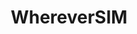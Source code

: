 ---
layout: default
title: WhereverSIM
parent: Fleet Tables
grand_parent: GUI
nav_order: 3
permalink: /gui/fleet-tables/whereversim
---